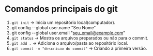 # Comandos principais do git
1. ``git init`` -> Inicia um repositório local(computador).
2. git config --global user.name "Seu Nome"
3. git config --global user.email "seu_email@example.com"
4. ``git status`` -> Mostra os arquivos preparados ou não para o commit. 
5. ``git add .`` -> Adiciona o arquivo/pasta ao repositório local.
6. ``git commit -m "descricao do commit"`` -> Criando a primeira versão.